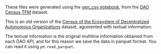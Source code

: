 These files were generated using the [gen_csv notebook](../notebooks/gen_csv.ipynb), from the [DAO Census TFM](https://www.kaggle.com/datasets/daviddavo/daos-census-tfm) dataset.

This is an old version of the [Census of the Ecosystem of Decentralized Autonomous Organizations](https://zenodo.org/records/10794916) dataset, agumented with textual information.

The textual information is the original multiline information obtained from each DAO API, and for this reason we save the data in parquet format. You can read it using `pd.read_parquet`.